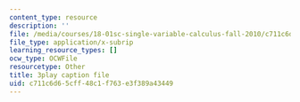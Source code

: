 ```yaml
---
content_type: resource
description: ''
file: /media/courses/18-01sc-single-variable-calculus-fall-2010/c711c6d65cff48c1f763e3f389a43449_hjZhPczMkL4.srt
file_type: application/x-subrip
learning_resource_types: []
ocw_type: OCWFile
resourcetype: Other
title: 3play caption file
uid: c711c6d6-5cff-48c1-f763-e3f389a43449
---
```

